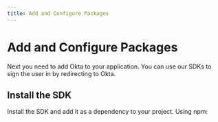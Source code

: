 ```yaml
---
title: Add and Configure Packages
---
```

# Add and Configure Packages
Next you need to add Okta to your application. You can use our SDKs to sign the user in by redirecting to Okta.

## Install the SDK
Install the SDK and add it as a dependency to your project. Using npm:

<StackSelector snippet="installsdk"/>

<!-- > Note: `https://okta.okta.com` is different from your admin URL. Don't include `-admin` in the value.

<StackSelector snippet="attachcomponentsetc"/> -->

